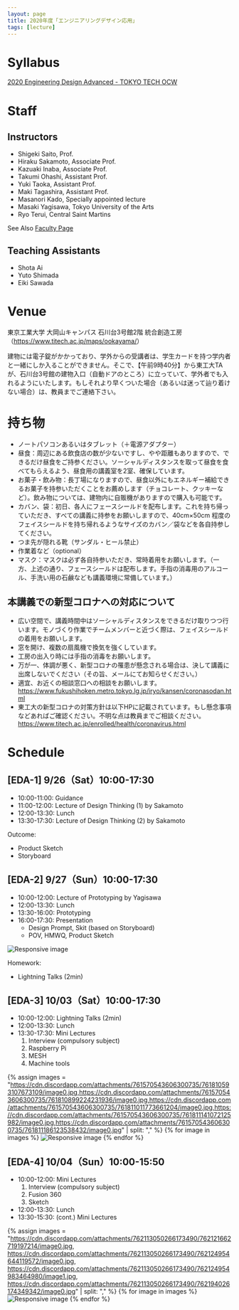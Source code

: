 ```yaml
---
layout: page
title: 2020年度「エンジニアリングデザイン応用」
tags: [lecture]
---
```


# Syllabus

[2020  Engineering Design Advanced - TOKYO TECH OCW](http://www.ocw.titech.ac.jp/index.php?module=General&action=T0300&GakubuCD=2&GakkaCD=321502&KeiCD=15&course=2&KamokuCD=321502&KougiCD=202028119&Nendo=2020&vid=03&lang=EN)

# Staff

## Instructors

* Shigeki Saito, Prof.
* Hiraku Sakamoto, Associate Prof.
* Kazuaki Inaba, Associate Prof.
* Takumi Ohashi, Assistant Prof.
* Yuki Taoka, Assistant Prof.
* Maki Tagashira, Assistant Prof.
* Masanori Kado, Specially appointed lecture
* Masaki Yagisawa, Tokyo University of the Arts
* Ryo Terui, Central Saint Martins

See Also [Faculty Page](/faculty-team//)

## Teaching Assistants

* Shota Ai
* Yuto Shimada
* Eiki Sawada

# Venue

東京工業大学 大岡山キャンパス 石川台3号館2階 統合創造工房（<https://www.titech.ac.jp/maps/ookayama/>）

建物には電子錠がかかっており、学外からの受講者は、学生カードを持つ学内者と一緒にしか入ることができません。そこで、【午前9時40分】から東工大TAが、石川台3号館の建物入口（自動ドアのところ）に立っていて、学外者でも入れるようにいたします。もしそれより早くついた場合（あるいは迷って辿り着けない場合）は、教員までご連絡下さい。

# 持ち物

* ノートパソコンあるいはタブレット（＋電源アダプター）
* 昼食：周辺にある飲食店の数が少ないですし、やや距離もありますので、できるだけ昼食をご持参ください。ソーシャルディスタンスを取って昼食を食べてもらえるよう、昼食用の講義室を2室、確保しています。
* お菓子・飲み物：長丁場になりますので、昼食以外にもエネルギー補給できるお菓子を持参いただくことをお薦めします（チョコレート、クッキーなど）。飲み物については、建物内に自販機がありますので購入も可能です。
* カバン、袋：初日、各人にフェースシールドを配布します。これを持ち帰っていただき、すべての講義に持参をお願いしますので、40cm×50cm 程度のフェイスシールドを持ち帰れるようなサイズのカバン／袋などを各自持参してください。
* つま先が隠れる靴（サンダル・ヒール禁止）
* 作業着など（optional）
* マスク：マスクは必ず各自持参いただき、常時着用をお願いします。（一方、上述の通り、フェースシールドは配布します。手指の消毒用のアルコール、手洗い用の石鹸なども講義環境に常備しています。）

## 本講義での新型コロナへの対応について
* 広い空間で、講義時間中はソーシャルディスタンスをできるだけ取りつつ行います。モノづくり作業でチームメンバーと近づく際は、フェイスシールドの着用をお願いします。
* 窓を開け、複数の扇風機で換気を強くしています。
* 工房の出入り時には手指の消毒をお願いします。
* 万が一、体調が悪く、新型コロナの罹患が懸念される場合は、決して講義に出席しないでください（その旨、メールにてお知らせください。）
* 適宜、お近くの相談窓口への相談をお願いします。
<https://www.fukushihoken.metro.tokyo.lg.jp/iryo/kansen/coronasodan.html>
* 東工大の新型コロナの対策方針は以下HPに記載されています。もし懸念事項などあればご確認ください。不明な点は教員までご相談ください。
<https://www.titech.ac.jp/enrolled/health/coronavirus.html>

# Schedule

## [EDA-1] 9/26（Sat）10:00-17:30

* 10:00-11:00: Guidance
* 11:00-12:00: Lecture of Design Thinking (1) by Sakamoto
* 12:00-13:30: Lunch
* 13:30-17:30: Lecture of Design Thinking (2) by Sakamoto

Outcome:

* Product Sketch
* Storyboard

## [EDA-2] 9/27（Sun）10:00-17:30

* 10:00-12:00: Lecture of Prototyping by Yagisawa
* 12:00-13:30: Lunch
* 13:30-16:00: Prototyping
* 16:00-17:30: Presentation
  * Design Prompt, Skit (based on Storyboard)
  * POV, HMWQ, Product Sketch

<img src="https://cdn.discordapp.com/attachments/759578299264663582/759604118754295839/20200927_113503.jpg" class="img-fluid" alt="Responsive image">

Homework:

* Lightning Talks (2min)

## [EDA-3] 10/03（Sat）10:00-17:30

* 10:00-12:00: Lightning Talks (2min)
* 12:00-13:30: Lunch
* 13:30-17:30: Mini Lectures
  1. Interview (compulsory subject)
  2. Raspberry Pi
  3. MESH
  4. Machine tools

{% assign images = "https://cdn.discordapp.com/attachments/761570543606300735/761810593107673109/image0.jpg,https://cdn.discordapp.com/attachments/761570543606300735/761810899224231936/image0.jpg,https://cdn.discordapp.com/attachments/761570543606300735/761811011773661204/image0.jpg,https://cdn.discordapp.com/attachments/761570543606300735/761811141072125982/image0.jpg,https://cdn.discordapp.com/attachments/761570543606300735/761811186123538432/image0.jpg" | split: "," %}
{% for image in images %}
<img src="{{ image }}" class="img-fluid" alt="Responsive image">
{% endfor %}

## [EDA-4] 10/04（Sun）10:00-15:50

* 10:00-12:00: Mini Lectures
  1. Interview (compulsory subject)
  2. Fusion 360
  3. Sketch
* 12:00-13:30: Lunch
* 13:30-15:30: (cont.) Mini Lectures

{% assign images = "https://cdn.discordapp.com/attachments/762113050266173490/762121662719197214/image0.jpg, https://cdn.discordapp.com/attachments/762113050266173490/762124954644119572/image0.jpg, https://cdn.discordapp.com/attachments/762113050266173490/762124954983464980/image1.jpg, https://cdn.discordapp.com/attachments/762113050266173490/762194026174349342/image0.jpg" | split: "," %}
{% for image in images %}
<img src="{{ image }}" class="img-fluid" alt="Responsive image">
{% endfor %}
